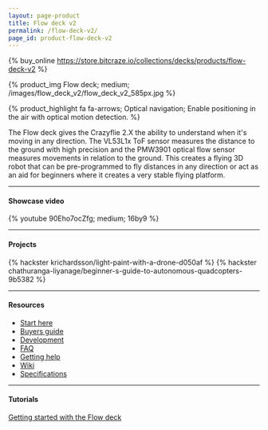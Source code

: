 ```yaml
---
layout: page-product
title: Flow deck v2
permalink: /flow-deck-v2/
page_id: product-flow-deck-v2
---
```


{% buy_online https://store.bitcraze.io/collections/decks/products/flow-deck-v2 %}

{% product_img Flow deck; medium;
/images/flow_deck_v2/flow_deck_v2_585px.jpg
%}


{% product_highlight
fa fa-arrows;
Optical navigation;
Enable positioning in the air with optical motion detection.
%}

The Flow deck gives the Crazyflie 2.X the ability to understand when it's moving in any direction.
The VL53L1x ToF sensor measures the distance to the ground with high precision and the PMW3901 optical flow sensor measures movements in relation to the ground.
This creates a flying 3D robot that can be pre-programmed to fly distances in any direction or act as an aid for beginners where it creates a very stable flying platform.

---

#### Showcase video
{% youtube 90Eho7ocZfg; medium; 16by9 %}

---

#### Projects
{% hackster krichardsson/light-paint-with-a-drone-d050af %}
{% hackster chathuranga-liyanage/beginner-s-guide-to-autonomous-quadcopters-9b5382 %}

---

#### Resources

- [Start here](/start/)
- [Buyers guide](/crazyflie-2-0-buyers-guide/)
- [Development](/development-overview/)
- [FAQ](/frequently-asked-questions-Crazyflie-2.0/)
- [Getting help](/getting-help/)
- [Wiki](https://wiki.bitcraze.io/projects:crazyflie2:expansionboards:flow-v2)
- [Specifications](https://store.bitcraze.io/products/flow-deck-v2)

---

#### Tutorials

[Getting started with the Flow deck](/getting-started-with-flow-deck/)
